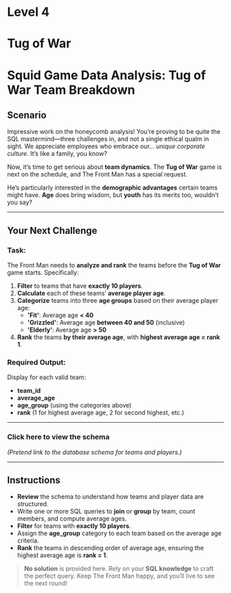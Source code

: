 # Level 4
# Tug of War

# Squid Game Data Analysis: Tug of War Team Breakdown

## Scenario
Impressive work on the honeycomb analysis!
You’re proving to be quite the SQL mastermind—three challenges in, and not a single ethical qualm in sight. We appreciate employees who embrace our... *unique corporate culture.* It’s like a family, you know?

Now, it’s time to get serious about **team dynamics**. The **Tug of War** game is next on the schedule, and The Front Man has a special request.

<!-- Imagery: Squid Games Tug of War -->

He’s particularly interested in the **demographic advantages** certain teams might have. **Age** does bring wisdom, but **youth** has its merits too, wouldn’t you say?

---

## Your Next Challenge

### Task:
The Front Man needs to **analyze and rank** the teams before the **Tug of War** game starts. Specifically:

1. **Filter** to teams that have **exactly 10 players**.
2. **Calculate** each of these teams’ **average player age**.
3. **Categorize** teams into three **age groups** based on their average player age:
   - **'Fit'**: Average age **< 40**
   - **'Grizzled'**: Average age **between 40 and 50** (inclusive)
   - **'Elderly'**: Average age **> 50**
4. **Rank** the teams **by their average age**, with **highest average age = rank 1**.

### Required Output:
Display for each valid team:
- **team_id**
- **average_age**
- **age_group** (using the categories above)
- **rank** (1 for highest average age, 2 for second highest, etc.)

---

### Click here to view the schema
*(Pretend link to the database schema for teams and players.)*

---

## Instructions
- **Review** the schema to understand how teams and player data are structured.
- Write one or more SQL queries to **join** or **group** by team, count members, and compute average ages.
- **Filter** for teams with **exactly 10 players**.
- Assign the **age_group** category to each team based on the average age criteria.
- **Rank** the teams in descending order of average age, ensuring the highest average age is **rank = 1**.

> **No solution** is provided here. Rely on your **SQL knowledge** to craft the perfect query. Keep The Front Man happy, and you’ll live to see the next round!
